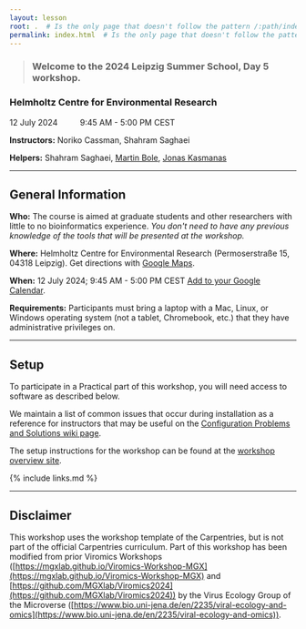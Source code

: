 ```yaml
---
layout: lesson
root: .  # Is the only page that doesn't follow the pattern /:path/index.html
permalink: index.html  # Is the only page that doesn't follow the pattern /:path/index.html
---
```



> ### Welcome to the **2024 Leipzig Summer School, Day 5** workshop.
### Helmholtz Centre for Environmental Research
12 July 2024  &nbsp;&nbsp;&nbsp;&nbsp;&nbsp;&nbsp;&nbsp;&nbsp; 9:45 AM - 5:00 PM CEST

**Instructors:** Noriko Cassman, Shahram Saghaei

**Helpers:** Shahram Saghaei, [Martin Bole](mailto:martin.bole@ufz.de), [Jonas Kasmanas](mailto:jonas.kasmanas@ufz.de)

---

## General Information

**Who:** The course is aimed at graduate students and other researchers with little to no bioinformatics experience. *You don't need to have any previous knowledge of the tools that will be presented at the workshop.*

**Where:** Helmholtz Centre for Environmental Research (Permoserstraße 15, 04318 Leipzig). Get directions with [Google Maps](https://www.google.com/maps/place/Permoserstra%C3%9Fe+15,+04318+Leipzig/@51.3516374,12.429515,17z/data=!3m1!4b1!4m6!3m5!1s0x47a6f88787be1861:0x165229196fdd02c7!8m2!3d51.3516374!4d12.4320899!16s%2Fg%2F11bw40znh0?entry=ttu).

**When:** 12 July 2024; 9:45 AM - 5:00 PM CEST [Add to your Google Calendar](https://calendar.google.com/).

**Requirements:** Participants must bring a laptop with a Mac, Linux, or Windows operating system (not a tablet, Chromebook, etc.) that they have administrative privileges on. 



---

## Setup

To participate in a Practical part of this workshop, you will need access to software as described below. 

We maintain a list of common issues that occur during installation as a reference for instructors that may be useful on the [Configuration Problems and Solutions wiki page](https://example.com/wiki).

The setup instructions for the workshop can be found at the [workshop overview site](https://example.com/overview).

{% include links.md %}

---

## Disclaimer

This workshop uses the workshop template of the Carpentries, but is not part of the official Carpentries curriculum. Part of this workshop has been modified from prior Viromics Workshops  ([https://mgxlab.github.io/Viromics-Workshop-MGX](https://mgxlab.github.io/Viromics-Workshop-MGX) and [https://github.com/MGXlab/Viromics2024](https://github.com/MGXlab/Viromics2024)) by the Virus Ecology Group of the Microverse ([https://www.bio.uni-jena.de/en/2235/viral-ecology-and-omics](https://www.bio.uni-jena.de/en/2235/viral-ecology-and-omics)).
